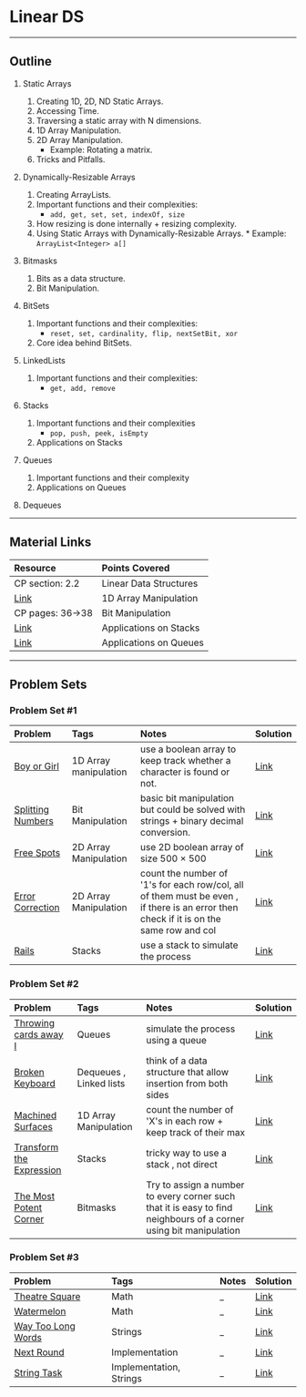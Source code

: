 # Linear DS
---
## Outline
1. Static Arrays
	 1. Creating 1D, 2D, ND Static Arrays.
	 2. Accessing Time.
	 3. Traversing a static array with N dimensions.
	 4. 1D Array Manipulation.
	 5. 2D Array Manipulation.
	 	* Example: Rotating a matrix.
	 6. Tricks and Pitfalls.
	 
2. Dynamically-Resizable Arrays
	 1. Creating ArrayLists.
	 2. Important functions and their complexities:
	 	* `add, get, set, set, indexOf, size`
	 2. How resizing is done internally + resizing complexity.
	 5. Using Static Arrays with Dynamically-Resizable Arrays.
	        * Example: `ArrayList<Integer> a[]`
		
3. Bitmasks
	1. Bits as a data structure.
	2. Bit Manipulation.	
	
4. BitSets
	1. Important functions and their complexities:
		* `reset, set, cardinality, flip, nextSetBit, xor`
	2. Core idea behind BitSets.
	
5. LinkedLists
	1. Important functions and their complexities:
		* `get, add, remove`
		
6. Stacks
	1. Important functions and their complexities
		* `pop, push, peek, isEmpty`
	2. Applications on Stacks
	
7. Queues
	1. Important functions and their complexity
	2. Applications on Queues 
	
8. Dequeues
	
---
## Material Links
| Resource                  | Points Covered                  |
|:------------------------- |:--------------------------------|
|CP section: 2.2            |Linear Data Structures           |
|[Link](https://www.geeksforgeeks.org/array-data-structure/)            |1D Array Manipulation           |
|CP pages: 36->38            |Bit Manipulation           |
|[Link](https://www.geeksforgeeks.org/stack-data-structure/)            |Applications on Stacks           |
|[Link](https://www.geeksforgeeks.org/queue-data-structure/)            |Applications on Queues           |

---
## Problem Sets
### Problem Set #1

| Problem        | Tags          | Notes  | Solution |
|:------------- |:-------------|:-----|:--------|
| [Boy or Girl](http://codeforces.com/problemset/problem/236/A)      |  1D Array manipulation   | use a boolean array to keep track whether a character is found or not.    | [Link](http://codeforces.com/contest/236/submission/33829251) |
| [Splitting Numbers](https://uva.onlinejudge.org/index.php?option=com_onlinejudge&Itemid=9)      |  Bit Manipulation   | basic bit manipulation but could be solved with strings + binary decimal conversion.   | [Link](https://ideone.com/VcuwoQ) |
| [Free Spots](https://uva.onlinejudge.org/index.php?option=onlinejudge&page=show_problem&problem=1644)      |  2D Array Manipulation    | use 2D boolean array of size 500 × 500   | [Link](https://github.com/fernandohbc/MyPCS/blob/master/uvaonlinejudge/src/volume_cvii/P10703_FreeSpots.java) |
| [Error Correction](https://uva.onlinejudge.org/index.php?option=onlinejudge&page=show_problem&problem=482)      |  2D Array Manipulation    | count the number of '1's for each row/col, all of them must be even , if there is an error then check if it is on the same row and col   | [Link](https://github.com/izharishaksa/UVa-Solution/blob/master/src/datastructures/builtin/Problem541YES.java) |
| [Rails](https://uva.onlinejudge.org/index.php?option=com_onlinejudge&Itemid=8&page=show_problem&problem=455)      |  Stacks    | use a stack to simulate the process   | [Link](https://ideone.com/qetrPf) |

### Problem Set #2

| Problem        | Tags          | Notes  | Solution |
|:------------- |:-------------|:-----|:--------|
| [Throwing cards away I](https://uva.onlinejudge.org/index.php?option=com_onlinejudge&Itemid=8&page=show_problem&problem=1876)      | Queues    | simulate the process using a queue   | [Link](https://ideone.com/RbaMDN) |
| [Broken Keyboard](https://uva.onlinejudge.org/index.php?option=com_onlinejudge&Itemid=8&page=show_problem&problem=3139)      |  Dequeues , Linked lists    | think of a data structure that allow insertion from both sides   | [Link](https://ideone.com/tuKwEl) |
| [Machined Surfaces](https://uva.onlinejudge.org/index.php?option=com_onlinejudge&Itemid=8&page=show_problem&problem=355)      |  1D Array Manipulation    | count the number of 'X's in each row + keep track of their max   | [Link](https://ideone.com/VK956q) |
| [Transform the Expression](http://www.spoj.com/problems/ONP/)      |  Stacks    | tricky way to use a stack , not direct   | [Link](https://ideone.com/urywUI) |
| [The Most Potent Corner](https://uva.onlinejudge.org/index.php?option=com_onlinejudge&Itemid=8&page=show_problem&problem=1205)      | Bitmasks    | Try to assign a number to every corner such that it is easy to find neighbours of a corner using bit manipulation   | [Link](https://ideone.com/QTrOoD) |

### Problem Set #3

| Problem        | Tags          | Notes  | Solution |
|:------------- |:-------------|:-----|:--------|
| [Theatre Square](http://codeforces.com/problemset/problem/1/A)      | Math    | _   | [Link](http://codeforces.com/contest/1/submission/17282154) |
| [Watermelon](http://codeforces.com/problemset/problem/4/A)      |  Math    | _   | [Link](http://codeforces.com/contest/4/submission/8609715) |
| [Way Too Long Words](http://codeforces.com/problemset/problem/71/A)      |  Strings    | _   | [Link](http://codeforces.com/contest/71/submission/6517037) |
| [Next Round](http://codeforces.com/problemset/problem/158/A)      |  Implementation    | _   | [Link](http://codeforces.com/contest/158/submission/25087630) |
| [String Task](http://codeforces.com/problemset/problem/118/A)      | Implementation, Strings    | _   | [Link](http://codeforces.com/contest/118/submission/9439045) |
